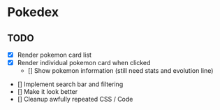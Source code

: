 # Pokedex

## TODO
- [X] Render pokemon card list
- [X] Render individual pokemon card when clicked
  - [] Show pokemon information (still need stats and evolution line)
- [] Implement search bar and filtering
- [] Make it look better
- [] Cleanup awfully repeated CSS / Code